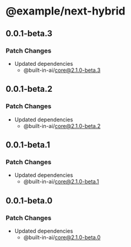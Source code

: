 # @example/next-hybrid

## 0.0.1-beta.3

### Patch Changes

- Updated dependencies
  - @built-in-ai/core@2.1.0-beta.3

## 0.0.1-beta.2

### Patch Changes

- Updated dependencies
  - @built-in-ai/core@2.1.0-beta.2

## 0.0.1-beta.1

### Patch Changes

- Updated dependencies
  - @built-in-ai/core@2.1.0-beta.1

## 0.0.1-beta.0

### Patch Changes

- Updated dependencies
  - @built-in-ai/core@2.1.0-beta.0
